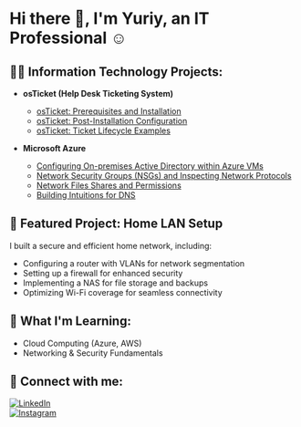 # Hi there 👋, I'm Yuriy, an IT Professional ☺

## 👨‍💻 Information Technology Projects:

- **osTicket (Help Desk Ticketing System)**

  - [osTicket: Prerequisites and Installation](https://github.com/Gavenchukyuriy/gavenchukyuriy/blob/4151a1f45307e682275893bd9aeca3852b8c1a78/osticket-prereq-installation.md)
  - [osTicket: Post-Installation Configuration](https://github.com/Gavenchukyuriy/gavenchukyuriy/blob/0a44730d9bfad178b3af59e9bfd61aeff03a0aae/osconfig.md)
  - [osTicket: Ticket Lifecycle Examples](https://github.com/Gavenchukyuriy/gavenchukyuriy/blob/0ca7d19030f9e92e88271e80208fb30208497a2a/oslife.md)

- <b>Microsoft Azure</b>
  - [Configuring On-premises Active Directory within Azure VMs](https://github.com/wilmarkabot/configure-ad)
  - [Network Security Groups (NSGs) and Inspecting Network Protocols](https://github.com/wilmarkabot/azure-network-protocols)
  - [Network Files Shares and Permissions](https://github.com/wilmarkabot/ntwrk-fls-prmssns)
  - [Building Intuitions for DNS](https://github.com/wilmarkabot/bldg-inttns-dns)

## 📌 Featured Project: Home LAN Setup

I built a secure and efficient home network, including:
- Configuring a router with VLANs for network segmentation
- Setting up a firewall for enhanced security
- Implementing a NAS for file storage and backups
- Optimizing Wi-Fi coverage for seamless connectivity

## 🚀 What I'm Learning:
- Cloud Computing (Azure, AWS)
- Networking & Security Fundamentals

## 🤳 Connect with me:

[![LinkedIn](https://img.shields.io/badge/LinkedIn-0A66C2?style=for-the-badge&logo=linkedin&logoColor=white)](https://www.linkedin.com/in/yuriy-gavenchuk-07192434b/)  
[![Instagram](https://img.shields.io/badge/Instagram-E4405F?style=for-the-badge&logo=instagram&logoColor=white)](https://www.instagram.com/gavenfromheaven/#
)

